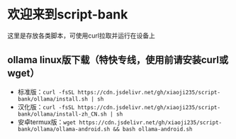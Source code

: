# 欢迎来到script-bank
这里是存放各类脚本，可使用curl拉取并运行在设备上

## ollama linux版下载（特快专线，使用前请安装curl或wget）
 - 标准版：`curl -fsSL https://cdn.jsdelivr.net/gh/xiaoji235/script-bank/ollama/install.sh | sh`
 - 汉化版：`curl -fsSL https://cdn.jsdelivr.net/gh/xiaoji235/script-bank/ollama/install-zh_CN.sh | sh`
 - 安卓termux版：`wget https://cdn.jsdelivr.net/gh/xiaoji235/script-bank/ollama/ollama-android.sh && bash ollama-android.sh`
